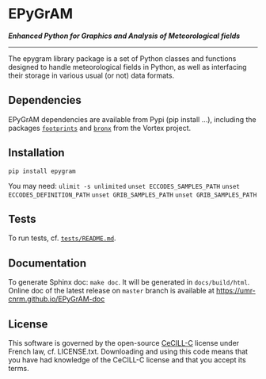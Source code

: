 EPyGrAM
=======

__*Enhanced Python for Graphics and Analysis of Meteorological fields*__

---

The epygram library package is a set of Python classes and functions designed to handle meteorological fields in Python, as well as interfacing their storage in various usual (or not) data formats.

Dependencies
------------

EPyGrAM dependencies are available from Pypi (pip install ...), including the packages [`footprints`](https://pypi.org/project/footprints/) and [`bronx`](https://pypi.org/project/bronx/) from the Vortex project.

Installation
------------

``pip install epygram``

You may need:
``ulimit -s unlimited``
``unset ECCODES_SAMPLES_PATH``
``unset ECCODES_DEFINITION_PATH``
``unset GRIB_SAMPLES_PATH``
``unset GRIB_SAMPLES_PATH``

Tests
-----

To run tests, cf. [`tests/README.md`](tests/README.md).

Documentation
-------------

To generate Sphinx doc: `make doc`. It will be generated in `docs/build/html`.
Online doc of the latest release on `master` branch is available at https://umr-cnrm.github.io/EPyGrAM-doc

License
-------

This software is governed by the open-source [CeCILL-C](http://www.cecill.info) license under French law, cf. LICENSE.txt.
Downloading and using this code means that you have had knowledge of the CeCILL-C license and that you accept its terms.

